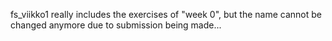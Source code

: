 fs_viikko1 really includes the exercises of "week 0", but the name cannot be changed anymore due to submission being made...
